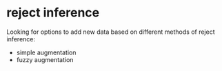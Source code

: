 # reject inference
Looking for options to add new data based on different methods of reject inference:
- simple augmentation
- fuzzy augmentation
